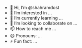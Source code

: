 - 👋 Hi, I’m @shahramdost
- 👀 I’m interested in ...
- 🌱 I’m currently learning ...
- 💞️ I’m looking to collaborate on ...
- 📫 How to reach me ...
- 😄 Pronouns: ...
- ⚡ Fun fact: ...

<!---
shahramdost/shahramdost is a ✨ special ✨ repository because its `README.md` (this file) appears on your GitHub profile.
You can click the Preview link to take a look at your changes.
--->
